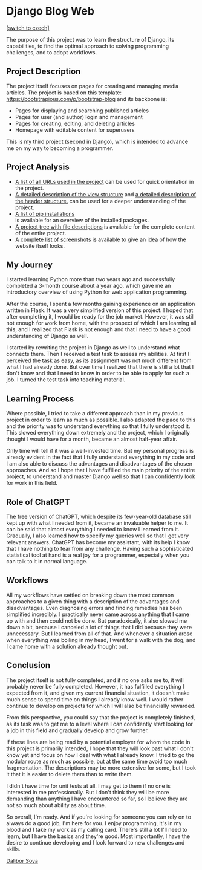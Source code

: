 # Django Blog Web
[[switch to czech]](../README_[cz].md)

The purpose of this project was to learn the structure of Django, its capabilities, 
to find the optimal approach to solving programming challenges, and to adopt workflows.


## Project Description

The project itself focuses on pages for creating and managing media articles. 
The project is based on this template: https://bootstrapious.com/p/bootstrap-blog and its backbone is:

- Pages for displaying and searching published articles
- Pages for user (and author) login and management
- Pages for creating, editing, and deleting articles
- Homepage with editable content for superusers

This is my third project (second in Django), which is intended to advance me on my way to becoming a programmer.


## Project Analysis

- [A list of all URLs used in the project](readme_data/01_url_list_[en].md) 
can be used for quick orientation in the project.
- [A detailed description of the view structure](readme_data/02_view_list_[en].md) 
and [a detailed description of the header structure.](readme_data/04_header.md) 
can be used for a deeper understanding of the project.
- [A list of pip installations](readme_data/03_pip_install_[en].md)  
is available for an overview of the installed packages.
- [A project tree with file descriptions](readme_data/05_tree_[en].md) 
is available for the complete content of the entire project.
- [A complete list of screenshots](readme_data/06_screenshots_[en].md) 
is available to give an idea of how the website itself looks.



## My Journey

I started learning Python more than two years ago and successfully completed a 3-month course about a year ago, 
which gave me an introductory overview of using Python for web application programming.

After the course, I spent a few months gaining experience on an application written in Flask. 
It was a very simplified version of this project. 
I hoped that after completing it, I would be ready for the job market. 
However, it was still not enough for work from home, with the prospect of which I am learning all this, 
and I realized that Flask is not enough and that I need to have a good understanding of Django as well.

I started by rewriting the project in Django as well to understand what connects them. 
Then I received a test task to assess my abilities. At first I perceived the task as easy, 
as its assignment was not much different from what I had already done. 
But over time I realized that there is still a lot that I don't know 
and that I need to know in order to be able to apply for such a job. 
I turned the test task into teaching material.


## Learning Process

Where possible, I tried to take a different approach than in my previous project in order to learn as much as possible. 
I also adapted the pace to this and the priority was to understand everything so that I fully understood it. 
This slowed everything down extremely and the project, 
which I originally thought I would have for a month, became an almost half-year affair.

Only time will tell if it was a well-invested time. 
But my personal progress is already evident in the fact that I fully understand everything in my code 
and I am also able to discuss the advantages and disadvantages of the chosen approaches. 
And so I hope that I have fulfilled the main priority of the entire project, 
to understand and master Django well so that I can confidently look for work in this field.

## Role of ChatGPT

The free version of ChatGPT, which despite its few-year-old database still kept up 
with what I needed from it, became an invaluable helper to me. 
It can be said that almost everything I needed to know I learned from it. 
Gradually, I also learned how to specify my queries well so that I get very relevant answers. 
ChatGPT has become my assistant, with its help I know that I have nothing to fear from any challenge. 
Having such a sophisticated statistical tool at hand is a real joy for a programmer, 
especially when you can talk to it in normal language.

## Workflows

All my workflows have settled on breaking down the most common approaches 
to a given thing with a description of the advantages and disadvantages. 
Even diagnosing errors and finding remedies has been simplified incredibly. 
I practically never came across anything that I came up with and then could not be done. 
But paradoxically, it also slowed me down a bit, 
because I canceled a lot of things that I did because they were unnecessary. 
But I learned from all of that. 
And whenever a situation arose when everything was boiling in my head, 
I went for a walk with the dog, and I came home with a solution already thought out.

## Conclusion

The project itself is not fully completed, and if no one asks me to, it will probably never be fully completed.
However, it has fulfilled everything I expected from it, and given my current financial situation, 
it doesn't make much sense to spend time on things I already know well.
I would rather continue to develop on projects for which I will also be financially rewarded.

From this perspective, you could say that the project is completely finished, 
as its task was to get me to a level where I can confidently start looking for a job in this field 
and gradually develop and grow further.

If these lines are being read by a potential employer for whom the code in this project is primarily intended, 
I hope that they will look past what I don't know yet and focus on how I deal with what I already know.
I tried to go the modular route as much as possible, but at the same time avoid too much fragmentation.
The descriptions may be more extensive for some, but I took it that it is easier to delete them than to write them.

I didn't have time for unit tests at all. I may get to them if no one is interested in me professionally.
But I don't think they will be more demanding than anything I have encountered so far, 
so I believe they are not so much about ability as about time.

So overall, I'm ready. And if you're looking for someone you can rely on to always do a good job, I'm here for you.
I enjoy programming, it's in my blood and I take my work as my calling card.
There's still a lot I'll need to learn, but I have the basics and they're good.
Most importantly, I have the desire to continue developing and I look forward to new challenges and skills.

[Dalibor Sova](https://www.linkedin.com/in/dalibor-sudip-sova/)

